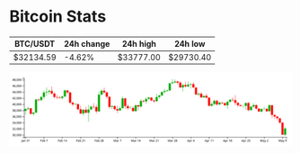 # Bitcoin Stats

BTC/USDT|24h change|24h high|24h low|
|---|---|---|---|
|$32134.59|-4.62%|$33777.00|$29730.40|

<img src="./chart.svg">
